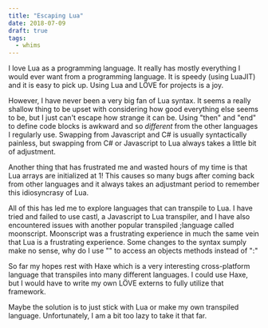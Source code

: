 ```yaml
---
title: "Escaping Lua"
date: 2018-07-09
draft: true
tags:
  - whims
---
```


I love Lua as a programming language. It really has mostly everything I would ever want from a programming language. It is speedy (using LuaJIT) and it is easy to pick up. Using Lua and LÖVE for projects is a joy.

However, I have never been a very big fan of Lua syntax. It seems a really shallow thing to be upset with considering how good everything else seems to be, but I just can't escape how strange it can be. Using "then" and "end" to define code blocks is awkward and so _different_ from the other languages I regularly use. Swapping from Javascript and C# is usually syntactically painless, but swapping from C# or Javascript to Lua always takes a little bit of adjustment.

Another thing that has frustrated me and wasted hours of my time is that Lua arrays are initialized at 1! This causes so many bugs after coming back from other languages and it always takes an adjustmant period to remember this idiosyncrasy of Lua.

All of this has led me to explore languages that can transpile to Lua. I have tried and failed to use castl, a Javascript to Lua transpiler, and I have also encountered issues with another popular transpiled ;language called moonscript. Moonscript was a frustrating experience in much the same vein that Lua is a frustrating experience. Some changes to the syntax sumply make no sense, why do I use "\" to access an objects methods instead of ":"

So far my hopes rest with Haxe which is a very interesting cross-platform language that transpiles into many different languages. I could use Haxe, but I would have to write my own LÖVE externs to fully utilize that framework.

Maybe the solution is to just stick with Lua or make my own transpiled language. Unfortunately, I am a bit too lazy to take it that far.
